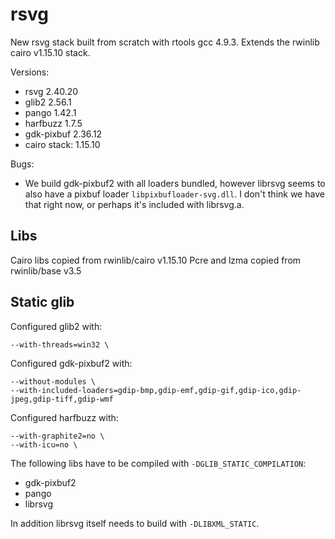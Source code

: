 # rsvg

New rsvg stack built from scratch with rtools gcc 4.9.3. Extends the rwinlib cairo v1.15.10 stack.

Versions:

 - rsvg 2.40.20
 - glib2 2.56.1
 - pango 1.42.1
 - harfbuzz 1.7.5
 - gdk-pixbuf 2.36.12
 - cairo stack: 1.15.10

Bugs:

 - We build gdk-pixbuf2 with all loaders bundled, however librsvg seems to also have a pixbuf loader `libpixbufloader-svg.dll`. I don't think we have that right now, or perhaps it's included with librsvg.a.

## Libs

Cairo libs copied from rwinlib/cairo v1.15.10
Pcre and lzma copied from rwinlib/base v3.5

## Static glib

Configured glib2 with:

    --with-threads=win32 \

Configured gdk-pixbuf2 with:

    --without-modules \
    --with-included-loaders=gdip-bmp,gdip-emf,gdip-gif,gdip-ico,gdip-jpeg,gdip-tiff,gdip-wmf

Configured harfbuzz with:

    --with-graphite2=no \
    --with-icu=no \

The following libs have to be compiled with `-DGLIB_STATIC_COMPILATION`:

 - gdk-pixbuf2
 - pango
 - librsvg

In addition librsvg itself needs to build with `-DLIBXML_STATIC`.  
